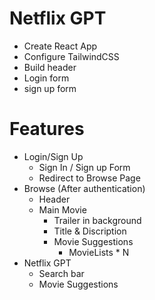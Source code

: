 # Netflix GPT

- Create React App
- Configure TailwindCSS
- Build header
- Login form
- sign up form

# Features

- Login/Sign Up
    - Sign In / Sign up Form
    - Redirect to Browse Page
- Browse (After authentication)
    - Header
    - Main Movie
        - Trailer in background
        - Title & Discription
        - Movie Suggestions
            - MovieLists * N
- Netflix GPT
    - Search bar
    - Movie Suggestions
